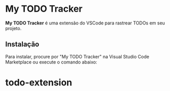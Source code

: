 # My TODO Tracker

**My TODO Tracker** é uma extensão do VSCode para rastrear TODOs em seu projeto.

## Instalação

Para instalar, procure por "My TODO Tracker" na Visual Studio Code Marketplace ou execute o comando abaixo:
# todo-extension
